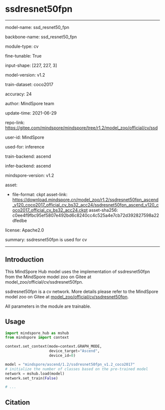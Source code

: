# ssdresnet50fpn

---

model-name: ssd_resnet50_fpn

backbone-name: ssd_resnet50_fpn

module-type: cv

fine-tunable: True

input-shape: [227, 227, 3]

model-version: v1.2

train-dataset: coco2017

accuracy: 24

author: MindSpore team

update-time: 2021-06-29

repo-link: <https://gitee.com/mindspore/mindspore/tree/r1.2/model_zoo/official/cv/ssd>

user-id: MindSpore

used-for: inference

train-backend: ascend

infer-backend: ascend

mindspore-version: v1.2

asset:

-
    file-format: ckpt
    asset-link: <https://download.mindspore.cn/model_zoo/r1.2/ssdresnet50fpn_ascend_v120_coco2017_official_cv_bs32_acc24/ssdresnet50fpn_ascend_v120_coco2017_official_cv_bs32_acc24.ckpt>
    asset-sha256: c0ee4f9fbc95ef5807e492bd6c8240cc4c525a4e7cb72d392827598a22dfedbe

license: Apache2.0

summary: ssdresnet50fpn is used for cv

---

## Introduction

This MindSpore Hub model uses the implementation of ssdresnet50fpn from the MindSpore model zoo on Gitee at model_zoo/official/cv/ssdresnet50fpn.

ssdresnet50fpn is a cv network. More details please refer to the MindSpore model zoo on Gitee at [model_zoo/official/cv/ssdresnet50fpn](https://gitee.com/mindspore/mindspore/blob/r1.2/model_zoo/official/cv/ssd/README.md).

All parameters in the module are trainable.

## Usage

```python
import mindspore_hub as mshub
from mindspore import context

context.set_context(mode=context.GRAPH_MODE,
                    device_target="Ascend",
                    device_id=0)

model = "mindspore/ascend/1.2/ssdresnet50fpn_v1.2_coco2017"
# initialize the number of classes based on the pre-trained model
network = mshub.load(model)
network.set_train(False)

# ...
```

## Citation
